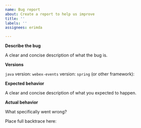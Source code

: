 ```yaml
---
name: Bug report
about: Create a report to help us improve
title: ''
labels: ''
assignees: erimda

---
```


**Describe the bug**

A clear and concise description of what the bug is.

**Versions**

`java` version:
`webex-events` version:
`spring` (or other framework):

**Expected behavior**

A clear and concise description of what you expected to happen.

**Actual behavior**

What specifically went wrong?

Place full backtrace here:
